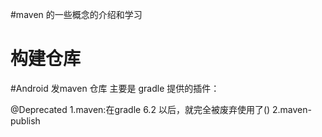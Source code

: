 #maven 的一些概念的介绍和学习


# 构建仓库


#Android 发maven 仓库 主要是 gradle 提供的插件：

@Deprecated
1.maven:在gradle 6.2 以后，就完全被废弃使用了()
2.maven-publish